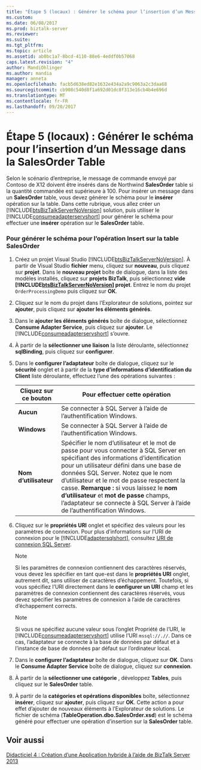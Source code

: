 ```yaml
---
title: "Étape 5 (locaux) : Générer le schéma pour l’insertion d’un Message dans la SalesOrder Table | Documents Microsoft"
ms.custom: 
ms.date: 06/08/2017
ms.prod: biztalk-server
ms.reviewer: 
ms.suite: 
ms.tgt_pltfrm: 
ms.topic: article
ms.assetid: ab0bc1a7-8bcd-4110-88e6-4eddf0b57068
caps.latest.revision: "4"
author: MandiOhlinger
ms.author: mandia
manager: anneta
ms.openlocfilehash: facb5d638ed82e1632e434a2a9c9063a2c3daa68
ms.sourcegitcommit: cb908c540d8f1a692d01dc8f313e16cb4b4e696d
ms.translationtype: MT
ms.contentlocale: fr-FR
ms.lasthandoff: 09/20/2017
---
```

# <a name="step-5-on-premises-generate-the-schema-for-inserting-a-message-inito-salesorder-table"></a>Étape 5 (locaux) : Générer le schéma pour l’insertion d’un Message dans la SalesOrder Table
Selon le scénario d’entreprise, le message de commande envoyé par Contoso de X12 doivent être insérés dans de Northwind **SalesOrder** table si la quantité commandée est supérieure à 100. Pour insérer un message dans un **SalesOrder** table, vous devez générer le schéma pour le **insérer** opération sur la table. Dans cette rubrique, vous allez créer un [!INCLUDE[btsBizTalkServerNoVersion](../includes/btsbiztalkservernoversion-md.md)] solution, puis utiliser le [!INCLUDE[consumeadapterservshort](../includes/consumeadapterservshort-md.md)] pour générer le schéma pour effectuer une **insérer** opération sur le **SalesOrder** table.  
  
### <a name="to-generate-the-schema-for-insert-operation-on-salesorder-table"></a>Pour générer le schéma pour l’opération Insert sur la table SalesOrder  
  
1.  Créez un projet Visual Studio [!INCLUDE[btsBizTalkServerNoVersion](../includes/btsbiztalkservernoversion-md.md)]. À partir de Visual Studio **fichier** menu, cliquez sur **nouveau**, puis cliquez sur **projet**. Dans le **nouveau projet** boîte de dialogue, dans la liste des modèles installés, cliquez sur **projets BizTalk**, puis sélectionnez **vide [!INCLUDE[btsBizTalkServerNoVersion](../includes/btsbiztalkservernoversion-md.md)] projet**. Entrez le nom du projet `OrderProcessingDemo` puis cliquez sur **OK**.  
  
2.  Cliquez sur le nom du projet dans l’Explorateur de solutions, pointez sur **ajouter**, puis cliquez sur **ajouter les éléments générés**.  
  
3.  Dans le **ajouter les éléments générés** boîte de dialogue, sélectionnez **Consume Adapter Service**, puis cliquez sur **ajouter**. Le [!INCLUDE[consumeadapterservshort](../includes/consumeadapterservshort-md.md)] s’ouvre.  
  
4.  À partir de la **sélectionner une liaison** la liste déroulante, sélectionnez **sqlBinding**, puis cliquez sur **configurer**.  
  
5.  Dans le **configurer l’adaptateur** boîte de dialogue, cliquez sur le **sécurité** onglet et à partir de la **type d’informations d’identification du Client** liste déroulante, effectuez l’une des opérations suivantes :  
  
    |Cliquez sur ce bouton|Pour effectuer cette opération|  
    |----------------|----------------|  
    |**Aucun**|Se connecter à SQL Server à l’aide de l’authentification Windows.|  
    |**Windows**|Se connecter à SQL Server à l’aide de l’authentification Windows.|  
    |**Nom d’utilisateur**|Spécifier le nom d’utilisateur et le mot de passe pour vous connecter à SQL Server en spécifiant des informations d’identification pour un utilisateur défini dans une base de données SQL Server. Notez que le nom d’utilisateur et le mot de passe respectent la casse. **Remarque :** si vous laissez le **nom d’utilisateur** et **mot de passe** champs, l’adaptateur se connecte à SQL Server à l’aide de l’authentification Windows.|  
  
6.  Cliquez sur le **propriétés URI** onglet et spécifiez des valeurs pour les paramètres de connexion. Pour plus d’informations sur l’URI de connexion pour le [!INCLUDE[adaptersqlshort](../includes/adaptersqlshort-md.md)], consultez [URI de connexion SQL Server](http://msdn.microsoft.com/library/dd788089.aspx).  
  
    > [!NOTE]
    >  Si les paramètres de connexion contiennent des caractères réservés, vous devez les spécifier en tant que-est dans le **propriétés URI** onglet, autrement dit, sans utiliser de caractères d’échappement. Toutefois, si vous spécifiez l’URI directement dans le **configurer un URI** champ et les paramètres de connexion contiennent des caractères réservés, vous devez spécifier les paramètres de connexion à l’aide de caractères d’échappement corrects.  
  
    > [!NOTE]
    >  Si vous ne spécifiez aucune valeur sous l’onglet Propriété de l’URI, le [!INCLUDE[consumeadapterservshort](../includes/consumeadapterservshort-md.md)] utilise l’URI `mssql://.//`. Dans ce cas, l’adaptateur se connecte à la base de données par défaut et à l’instance de base de données par défaut sur l’ordinateur local.  
  
7.  Dans le **configurer l’adaptateur** boîte de dialogue, cliquez sur **OK**. Dans le **Consume Adapter Service** boîte de dialogue, cliquez sur **connexion**.  
  
8.  À partir de la **sélectionner une catégorie** , développez **Tables**, puis cliquez sur le **SalesOrder** table.  
  
9. À partir de la **catégories et opérations disponibles** boîte, sélectionnez **insérer**, cliquez sur **ajouter**, puis cliquez sur **OK**. Cette action a pour effet d’ajouter de nouveaux éléments à l’Explorateur de solutions. Le fichier de schéma (**TableOperation.dbo.SalesOrder.xsd**) est le schéma généré pour effectuer une opération d’insertion sur la **SalesOrder** table.  
  
## <a name="see-also"></a>Voir aussi  
 [Didacticiel 4 : Création d’une Application hybride à l’aide de BizTalk Server 2013](../core/tutorial-4-creating-a-hybrid-application-using-biztalk-server-2013.md)